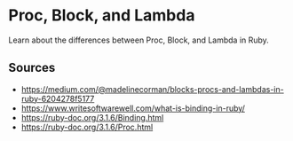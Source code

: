 # Proc, Block, and Lambda

Learn about the differences between Proc, Block, and Lambda in Ruby.

## Sources

- https://medium.com/@madelinecorman/blocks-procs-and-lambdas-in-ruby-6204278f5177
- https://www.writesoftwarewell.com/what-is-binding-in-ruby/
- https://ruby-doc.org/3.1.6/Binding.html
- https://ruby-doc.org/3.1.6/Proc.html
